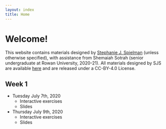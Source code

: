 ```yaml
---
layout: index
title: Home
---
```


# Welcome!
This website contains materials designed by [Stephanie J. Spielman](https://spielmanlab.github.io) (unless otherwise specified), with assistance from Shemaiah Sotrah (senior undergraduate at Rowan University, 2020-21). All materials designed by SJS are available [here](https://github.com/sjspielman/cb2r-ds-summer2020) and are released under a CC-BY-4.0 License.

## Week 1

+ Tuesday July 7th, 2020
  + Interactive exercises
  + Slides
+ Thursday July 9th, 2020
  + Interactive exercises
  + Slides
  